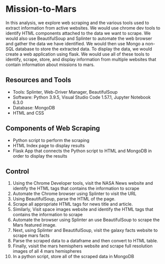 # Mission-to-Mars
In this analysis, we explore web scraping and the various tools used to extract information from active websites. We would use chrome dev tools to identify HTML components attached to the data we want to scrape. We would also use BeautifulSoup and Splinter to automate the web browser and gather the data we have identified. We would then use Mongo a non-SQL database to store the extracted data. To display the data, we would create a web application using flask. We would use all of these tools to identify, scrape, store, and display information from multiple websites that contain information about missions to mars. 

## Resources and Tools
* Tools: Splinter, Web-Driver Manager, BeautifulSoup
* Software: Python 3.9.5, Visual Studio Code 1.57.1, Jupyter Notebook 6.3.0
* Database: MongoDB
* HTML and CSS

## Components of Web Scraping
* Python script to perform the scraping
* HTML Index page to display results
* Flask App that connects the Python script to HTML and MongoDB in order to display the results

## Control
1. Using the Chrome Developer tools, visit the NASA News website and identify the HTML tags that contains the information to scrape
2. Automate the Chrome browser using Splinter to visit the URL
3. Using BeautifulSoup, parse the HTML of the page.
4. Scrape all appropriate HTML tags for news title and article.
5. Similarly, Visit space images website and identify the HTML tags that contains the information to scrape
6. Automate the browser using Splinter an use BeautifulSoup to scrape the Mars featured image.
7. Next, using Splinter and BeautifulSoup, visit the galaxy facts website to scrape mars facts
8. Parse the scraped data to a dataframe and then convert to HTML table.
9. Finally, vsisit the mars hemisphers website and scrape full resolution images of all 4 mars hemispheres
10. In a python script, store all of the scraped data in MongoDB
